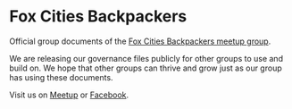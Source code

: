 # Fox Cities Backpackers
Official group documents of the [Fox Cities Backpackers meetup group](http://www.meetup.com/backpackers-150).

We are releasing our governance files publicly for other groups to use and build on. We hope that other groups can thrive and grow just as our group has using these documents.

Visit us on [Meetup](http://www.meetup.com/backpackers-150) or [Facebook](https://www.facebook.com/groups/foxcitiesbackpackers/).
